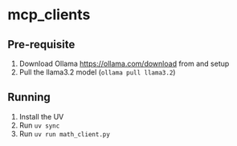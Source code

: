 # mcp_clients

## Pre-requisite
1. Download Ollama https://ollama.com/download from and setup
2. Pull the llama3.2 model (`ollama pull llama3.2`)

## Running
1. Install the UV
2. Run `uv sync`
3. Run `uv run math_client.py`